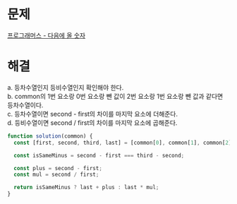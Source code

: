 # 문제

[프로그래머스 - 다음에 올 숫자](https://school.programmers.co.kr/learn/courses/30/lessons/120924)

# 해결

a. 등차수열인지 등비수열인지 확인해야 한다.  
b. common의 1번 요소랑 0번 요소랑 뺀 값이 2번 요소랑 1번 요소랑 뺀 값과 같다면 등차수열이다.  
c. 등차수열이면 second - first의 차이를 마지막 요소에 더해준다.  
d. 등비수열이면 second / first의 차이를 마지막 요소에 곱해준다.

```js
function solution(common) {
  const [first, second, third, last] = [common[0], common[1], common[2], common.at(-1)];

  const isSameMinus = second - first === third - second;

  const plus = second - first;
  const mul = second / first;

  return isSameMinus ? last + plus : last * mul;
}
```
